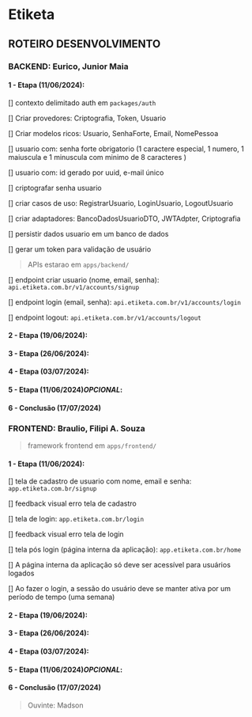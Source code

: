 # Etiketa

## ROTEIRO DESENVOLVIMENTO

### BACKEND: Eurico, Junior Maia

#### 1 - Etapa (11/06/2024):

[] contexto delimitado auth em `packages/auth`

[] Criar provedores: Criptografia, Token, Usuario

[] Criar modelos ricos: Usuario, SenhaForte, Email, NomePessoa

[] usuario com: senha forte obrigatorio (1 caractere especial, 1 numero, 1 maiuscula e 1 minuscula com minimo de 8 caracteres )

[] usuario com: id gerado por uuid, e-mail único

[] criptografar senha usuario

[] criar casos de uso: RegistrarUsuario, LoginUsuario, LogoutUsuario

[] criar adaptadores: BancoDadosUsuarioDTO, JWTAdpter, Criptografia

[] persistir dados usuario em um banco de dados

[] gerar um token para validação de usuário

> APIs estarao em `apps/backend/`

[] endpoint criar usuario (nome, email, senha): `api.etiketa.com.br/v1/accounts/signup`

[] endpoint login (email, senha): `api.etiketa.com.br/v1/accounts/login`

[] endpoint logout: `api.etiketa.com.br/v1/accounts/logout`

#### 2 - Etapa (19/06/2024):

#### 3 - Etapa (26/06/2024):

#### 4 - Etapa (03/07/2024):

#### 5 - Etapa (11/06/2024)_OPCIONAL_:

#### 6 - Conclusão (17/07/2024)

### FRONTEND: Braulio, Filipi A. Souza

> framework frontend em `apps/frontend/`

#### 1 - Etapa (11/06/2024):

[] tela de cadastro de usuario com nome, email e senha: `app.etiketa.com.br/signup`

[] feedback visual erro tela de cadastro

[] tela de login: `app.etiketa.com.br/login`

[] feedback visual erro tela de login

[] tela pós login (página interna da aplicação): `app.etiketa.com.br/home`

[] A página interna da aplicação só deve ser acessível para usuários logados

[] Ao fazer o login, a sessão do usuário deve se manter ativa por um período de tempo (uma semana)

#### 2 - Etapa (19/06/2024):

#### 3 - Etapa (26/06/2024):

#### 4 - Etapa (03/07/2024):

#### 5 - Etapa (11/06/2024)_OPCIONAL_:

#### 6 - Conclusão (17/07/2024)

> Ouvinte: Madson
